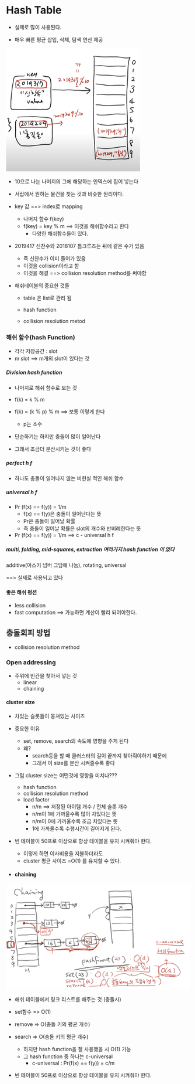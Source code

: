 # Hash Table

- 실제로 많이 사용된다.

- 매우 빠른 평균 삽입, 삭제, 탐색 연산 제공



![image-20220210181358623](07HashTable.assets/image-20220210181358623.png)

- 10으로 나눈 나머지의 그에 해당하는 인덱스에 집어 넣는다

- 서랍에서 원하는 물건을 찾는 것과 비슷한 원리이다.

- key 값 ==> index로 mapping
  - 나머지 함수 f(key)
  - f(key) = key % m    ==> 이것을 해쉬함수라고 한다
    - 다양한 해쉬함수들이 있다.



- 2019417 신찬수와 2018107 톰크루즈는 뒤에 같은 수가 있음
  - 즉 신찬수가 이미 들어가 있음
  - 이것을 collision이라고 함
  - 이것을 해결 ==> collision resolution method를 써야함



- 해쉬테이블의 중요한 것들

  - table 은 list로 관리 됨

  - hash function

  - collision resolution metod



### 해쉬 함수(hash Function)

- 각각 저장공간 : slot
- m slot ==> m개의 slot이 있다는 것



##### Division hash function 

- 나머지로 해쉬 함수로 보는 것

- f(k) = k % m
- f(k) = (k % p) % m  ==> 보통 이렇게 한다
  - p는 소수
- 단순하기는 하지만 충돌이 많이 일어난다
- 그래서 조금더 분산시키는 것이 좋다



##### perfect h f

- 하나도 충돌이 일어나지 않는 비현실 적인 해쉬 함수



##### universal h f

- Pr (f(x) == f(y)) = 1/m
  - f(x) == f(y)은 충돌이 일어난다는 뜻
  - Pr은 충돌이 일어날 확률
  - 즉 충돌이 일어날 확률은 slot의 개수와 반비례한다는 뜻
- Pr (f(x) == f(y)) = 1/m   ==> c - universal h f



##### multi, folding, mid-squares, extraction 여러가지 hash function 이 있다

additive(아스키 넘버 그담에 나눔), rotating, universal 

==> 실제로 사용되고 있다



#### 좋은 해쉬 펑션

- less collision
- fast computation ==> 가능하면 계산이 빨리 되어야한다.



## 충돌회피 방법

- collision resolution method



### Open addressing

- 주위에 빈칸을 찾아서 넣는 것
  - linear
  - chaining



#### cluster size

- 차있는 슬롯들이 뭉쳐있는 사이즈
- 중요한 이유
  - set, remove, search의 속도에 영향을 주게 된다
  - 왜?
    - search등을 할 때 클러스터의 길이 끝까지 찾아줘야하기 때문에
    - 그래서 이 size를 분산 시켜줄수록 좋다

- 그럼 cluster size는 어떤것에 영향을 미치나???
  - hash function
  - collision resolution method
  - load factor
    - n/m   ==> 저장된 아이템 개수 / 전체 슬롯 개수
    - n/m이 1에 가까울수록 많이 차있다는 뜻
    - n/m이 0에 가까울수록 조금 차있다는 뜻
    - 1에 가까울수록 수행시간이 길어지게 된다.



- 빈 테이블이 50프로 이상으로 항상 테이블을 유지 시켜줘야 한다.
  - 이렇게 하면 이사비용을 지불하더라도
  - cluster 평균 사이즈 =O(1) 를 유지할 수 있다.





- #### chaining

![image-20220211000138356](07HashTable.assets/image-20220211000138356.png)

- 해쉬 테이블에서 링크 리스트를 해주는 것 (충돌시)
- set함수 => O(1)
- remove => O(충돌 키의 평균 개수)
- search => O(충돌 키의 평균 개수)
  - 하지만 hash function을 잘 사용했을 시 O(1) 가능
  - 그 hash function 중 하나는  c-universal
    -  c-universal : Pr(f(x) == f(y)) = c/m



- 빈 테이블이 50프로 이상으로 항상 테이블을 유지 시켜줘야 한다.





































